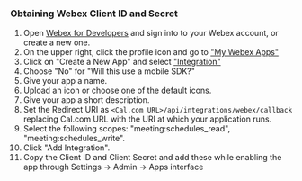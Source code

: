 ### Obtaining Webex Client ID and Secret

1. Open [Webex for Developers](https://developer.webex.com/) and sign into to your Webex account, or create a new one.
2. On the upper right, click the profile icon and go to ["My Webex Apps"](https://developer.webex.com/my-apps)
3. Click on "Create a New App" and select ["Integration"](https://developer.webex.com/my-apps/new/integration)
4. Choose "No" for "Will this use a mobile SDK?"
5. Give your app a name.
6. Upload an icon or choose one of the default icons.
7. Give your app a short description.
8. Set the Redirect URI as `<Cal.com URL>/api/integrations/webex/callback` replacing Cal.com URL with the URI at which your application runs.
9. Select the following scopes: "meeting:schedules_read", "meeting:schedules_write".
10. Click "Add Integration".
11. Copy the Client ID and Client Secret and add these while enabling the app through Settings -> Admin -> Apps interface
